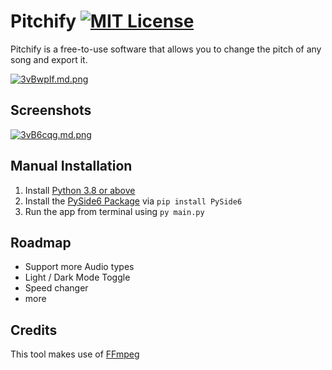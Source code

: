 
# Pitchify [![MIT License](https://img.shields.io/badge/License-MIT-green.svg)](https://choosealicense.com/licenses/mit/)

Pitchify is a free-to-use software that allows you to change the pitch of any song and export it.


[![3vBwpIf.md.png](https://iili.io/3vBwpIf.md.png)](https://freeimage.host/i/3vBwpIf)


## Screenshots

[![3vB6cqg.md.png](https://iili.io/3vB6cqg.md.png)](https://freeimage.host/i/3vB6cqg)
## Manual Installation

1. Install [Python 3.8 or above](https://www.python.org/downloads/)
2. Install the [PySide6 Package](https://pypi.org/project/PySide6/) via `pip install PySide6`
3. Run the app from terminal using `py main.py`
## Roadmap

- Support more Audio types
- Light / Dark Mode Toggle
- Speed changer
- more

## Credits
This tool makes use of [FFmpeg](https://ffmpeg.org/) 
